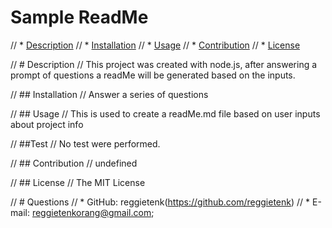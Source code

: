 # Sample ReadMe 

  //     * [Description](#description)
  //     * [Installation](#installation)
  //     * [Usage](#usage)
  //     * [Contribution](#contribution)
  //     * [License](#license)
      
  //     # Description
  //     This project was created with node.js, after answering a prompt of questions a readMe will be generated based on the inputs.
      
  //     ## Installation
  //     Answer a series of questions 
      
  //     ## Usage
  //     This is used to create a readMe.md file based on user inputs about project info

  //     ##Test
  //     No test were performed.
        
  //     ## Contribution
  //     undefined
      
  //     ## License
  //     The MIT License
      

  //     # Questions
  //     * GitHub: reggietenk(https://github.com/reggietenk)
  //     * E-mail: reggietenkorang@gmail.com;
      
  


